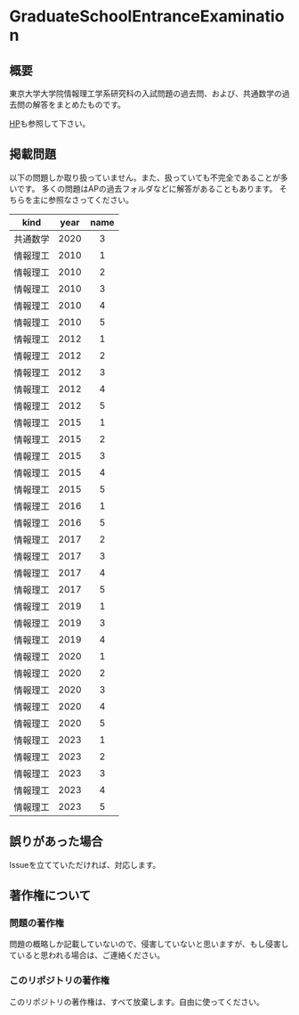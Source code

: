 # GraduateSchoolEntranceExamination

## 概要

東京大学大学院情報理工学系研究科の入試問題の過去問、および、共通数学の過去問の解答をまとめたものです。

[HP](https://www.i.u-tokyo.ac.jp/edu/course/mi/admission.shtml)も参照して下さい。

## 掲載問題

以下の問題しか取り扱っていません。また、扱っていても不完全であることが多いです。
多くの問題はAPの過去フォルダなどに解答があることもあります。
そちらを主に参照なさってください。

|kind|year|name|
|:--:|:--:|:--:|
|共通数学|2020|3|
|情報理工|2010|1|
|情報理工|2010|2|
|情報理工|2010|3|
|情報理工|2010|4|
|情報理工|2010|5|
|情報理工|2012|1|
|情報理工|2012|2|
|情報理工|2012|3|
|情報理工|2012|4|
|情報理工|2012|5|
|情報理工|2015|1|
|情報理工|2015|2|
|情報理工|2015|3|
|情報理工|2015|4|
|情報理工|2015|5|
|情報理工|2016|1|
|情報理工|2016|5|
|情報理工|2017|2|
|情報理工|2017|3|
|情報理工|2017|4|
|情報理工|2017|5|
|情報理工|2019|1|
|情報理工|2019|3|
|情報理工|2019|4|
|情報理工|2020|1|
|情報理工|2020|2|
|情報理工|2020|3|
|情報理工|2020|4|
|情報理工|2020|5|
|情報理工|2023|1|
|情報理工|2023|2|
|情報理工|2023|3|
|情報理工|2023|4|
|情報理工|2023|5|

## 誤りがあった場合

Issueを立てていただければ、対応します。

## 著作権について

### 問題の著作権

問題の概略しか記載していないので、侵害していないと思いますが、もし侵害していると思われる場合は、ご連絡ください。

### このリポジトリの著作権

このリポジトリの著作権は、すべて放棄します。自由に使ってください。
